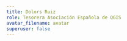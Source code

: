 ```yaml
---
title: Dolors Ruiz
role: Tesorera Asociación Española de QGIS
avatar_filename: avatar
superuser: false
---
```


